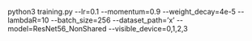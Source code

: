 python3 training.py --lr=0.1 --momentum=0.9 --weight_decay=4e-5 --lambdaR=10 --batch_size=256 --dataset_path=’x’ --model=ResNet56_NonShared --visible_device=0,1,2,3